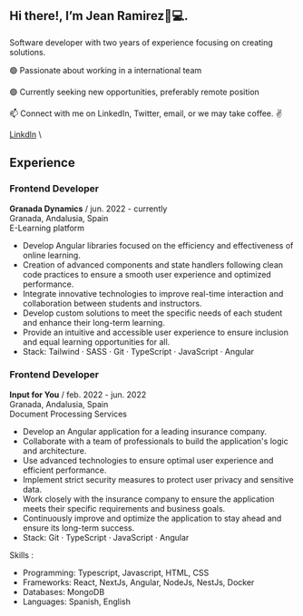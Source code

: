## Hi there!, I’m Jean Ramirez👋💻. 

Software developer with two years of experience focusing on creating solutions.

🟢 Passionate about working in a international team

🟢 Currently seeking new opportunities, preferably remote position

📫 Connect with me on LinkedIn, Twitter, email, or we may take coffee. ✌

[Linkdln](https://www.linkedin.com/in/jean-ram) \

## Experience

### Frontend Developer
**Granada Dynamics** / jun. 2022 - currently \
Granada, Andalusia, Spain \
E-Learning platform 

- Develop Angular libraries focused on the efficiency and effectiveness of online learning.
- Creation of advanced components and state handlers following clean code practices to ensure a smooth user experience and optimized performance.
- Integrate innovative technologies to improve real-time interaction and collaboration between students and instructors.
- Develop custom solutions to meet the specific needs of each student and enhance their long-term learning.
- Provide an intuitive and accessible user experience to ensure inclusion and equal learning opportunities for all.
- Stack: Tailwind · SASS · Git · TypeScript · JavaScript · Angular


### Frontend Developer
**Input for You** / feb. 2022 - jun. 2022 \
Granada, Andalusia, Spain \
Document Processing Services 

- Develop an Angular application for a leading insurance company.
- Collaborate with a team of professionals to build the application's logic and architecture.
- Use advanced technologies to ensure optimal user experience and efficient performance.
- Implement strict security measures to protect user privacy and sensitive data.
- Work closely with the insurance company to ensure the application meets their specific requirements and business goals.
- Continuously improve and optimize the application to stay ahead and ensure its long-term success.
- Stack: Git · TypeScript · JavaScript · Angular


Skills :
- Programming: Typescript, Javascript, HTML, CSS
- Frameworks: React, NextJs, Angular, NodeJs, NestJs, Docker
- Databases: MongoDB
- Languages: Spanish, English
